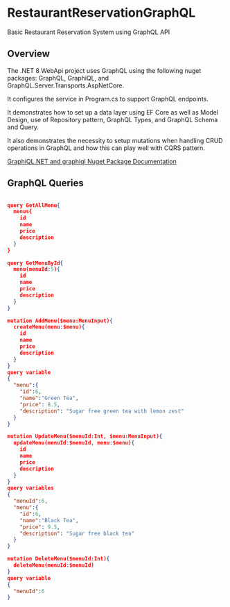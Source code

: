 # RestaurantReservationGraphQL

Basic Restaurant Reservation System using GraphQL API

## Overview

The .NET 8 WebApi project uses GraphQL using the following nuget packages: GraphQL, GraphiQL, and GraphQL.Server.Transports.AspNetCore.

It configures the service in Program.cs to support GraphQL endpoints.

It demonstrates how to set up a data layer using EF Core as well as Model Design, use of Repository pattern, GraphQL Types, and GraphQL Schema and Query.

It also demonstrates the necessity to setup mutations when handling CRUD operations in GraphQL and how this can play well with CQRS pattern.

[GraphiQL.NET and graphiql Nuget Package Documentation](https://github.com/JosephWoodward/graphiql-dotnet)

## GraphQL Queries

```json

query GetAllMenu{
  menus{
    id
    name
    price
    description
  }
}

query GetMenuById{
  menu(menuId:5){
    id
    name
    price
    description
  }
}

mutation AddMenu($menu:MenuInput){
  createMenu(menu:$menu){
    id
    name
    price
    description
  }
}
query variable
{
  "menu":{
    "id":6,
    "name":"Green Tea",
    "price": 8.5,
    "description": "Sugar free green tea with lemon zest"
  }
}

mutation UpdateMenu($menuId:Int, $menu:MenuInput){
  updateMenu(menuId:$menuId, menu:$menu){
    id
    name
    price
    description
  }
}
query variables
{
  "menuId":6,
  "menu":{
    "id":6,
    "name":"Black Tea",
    "price": 9.5,
    "description": "Sugar free black tea"
  }
}

mutation DeleteMenu($menuId:Int){
  deleteMenu(menuId:$menuId)
}
query variable
{
  "menuId":6
}
```
